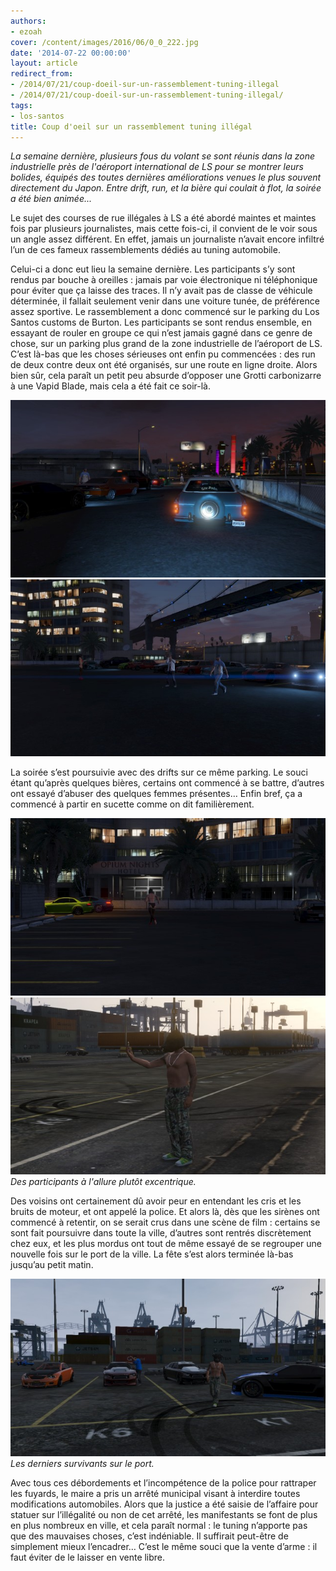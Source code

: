 ```yaml
---
authors:
- ezoah
cover: /content/images/2016/06/0_0_222.jpg
date: '2014-07-22 00:00:00'
layout: article
redirect_from:
- /2014/07/21/coup-doeil-sur-un-rassemblement-tuning-illegal
- /2014/07/21/coup-doeil-sur-un-rassemblement-tuning-illegal/
tags:
- los-santos
title: Coup d'oeil sur un rassemblement tuning illégal
---
```



_La semaine dernière, plusieurs fous du volant se sont réunis dans la zone industrielle près de l'aéroport international de LS pour se montrer leurs bolides, équipés des toutes dernières améliorations venues le plus souvent directement du Japon. Entre drift, run, et la bière qui coulait à flot, la soirée a été bien animée..._

Le sujet des courses de rue illégales à LS a été abordé maintes et maintes fois par plusieurs journalistes, mais cette fois-ci, il convient de le voir sous un angle assez différent. En effet, jamais un journaliste n’avait encore infiltré l’un de ces fameux rassemblements dédiés au tuning automobile.

Celui-ci a donc eut lieu la semaine dernière. Les participants s’y sont rendus par bouche à oreilles : jamais par voie électronique ni téléphonique pour éviter que ça laisse des traces. Il n’y avait pas de classe de véhicule déterminée, il fallait seulement venir dans une voiture tunée, de préférence assez sportive. Le rassemblement a donc commencé sur le parking du Los Santos customs de Burton. Les participants se sont rendus ensemble, en essayant de rouler en groupe ce qui n’est jamais gagné dans ce genre de chose, sur un parking plus grand de la zone industrielle de l’aéroport de LS. C’est là-bas que les choses sérieuses ont enfin pu commencées : des run de deux contre deux ont été organisés, sur une route en ligne droite. Alors bien sûr, cela paraît un petit peu absurde d’opposer une Grotti carbonizarre à une Vapid Blade, mais cela a été fait ce soir-là.

![](/content/images/2016/06/0_0_223.jpg)
![](/content/images/2016/06/0_0_224.jpg)

La soirée s’est poursuivie avec des drifts sur ce même parking. Le souci étant qu’après quelques bières, certains ont commencé à se battre, d’autres ont essayé d’abuser des quelques femmes présentes… Enfin bref, ça a commencé à partir en sucette comme on dit familièrement.

![](/content/images/2016/06/0_0_225.jpg)
![Des participants à l'allure plutôt excentrique.](/content/images/2016/06/0_0_226.jpg)
_Des participants à l'allure plutôt excentrique._

Des voisins ont certainement dû avoir peur en entendant les cris et les bruits de moteur, et ont appelé la police. Et alors là, dès que les sirènes ont commencé à retentir, on se serait crus dans une scène de film : certains se sont fait poursuivre dans toute la ville, d’autres sont rentrés discrètement chez eux, et les plus mordus ont tout de même essayé de se regrouper une nouvelle fois sur le port de la ville. La fête s’est alors terminée là-bas jusqu’au petit matin.

![Les derniers survivants sur le port.](/content/images/2016/06/0_0_227.jpg)
_Les derniers survivants sur le port._

Avec tous ces débordements et l’incompétence de la police pour rattraper les fuyards, le maire a pris un arrêté municipal visant à interdire toutes modifications automobiles. Alors que la justice a été saisie de l’affaire pour statuer sur l’illégalité ou non de cet arrêté, les manifestants se font de plus en plus nombreux en ville, et cela paraît normal : le tuning n’apporte pas que des mauvaises choses, c’est indéniable. Il suffirait peut-être de simplement mieux l’encadrer… C’est le même souci que la vente d’arme : il faut éviter de le laisser en vente libre.